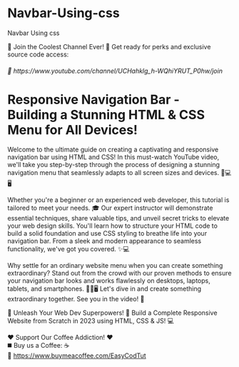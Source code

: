 # Navbar-Using-css
Navbar Using css


🌟 Join the Coolest Channel Ever! 🌟 Get ready for perks and exclusive source code access: <br/>
<h6 >🔗 https://www.youtube.com/channel/UCHahklg_h-WQhiYRUT_P0hw/join</h6>


<h1>Responsive Navigation Bar - Building a Stunning HTML & CSS Menu for All Devices! </h1>
  
Welcome to the ultimate guide on creating a captivating and responsive navigation bar using HTML and CSS! In this must-watch YouTube video, we'll take you step-by-step through the process of designing a stunning navigation menu that seamlessly adapts to all screen sizes and devices. 📱💻🖥️

Whether you're a beginner or an experienced web developer, this tutorial is tailored to meet your needs. 🎓 Our expert instructor will demonstrate essential techniques, share valuable tips, and unveil secret tricks to elevate your web design skills. You'll learn how to structure your HTML code to build a solid foundation and use CSS styling to breathe life into your navigation bar. From a sleek and modern appearance to seamless functionality, we've got you covered. ✨💻

Why settle for an ordinary website menu when you can create something extraordinary? Stand out from the crowd with our proven methods to ensure your navigation bar looks and works flawlessly on desktops, laptops, tablets, and smartphones. 📱💼🖥️
 Let's dive in and create something extraordinary together. See you in the video! 🚀

🚀 Unleash Your Web Dev Superpowers! 🚀 Build a Complete Responsive Website from Scratch in 2023 using HTML, CSS & JS! 💻

❤️ Support Our Coffee Addiction! ❤️ <br/>
◼️ Buy us a Coffee: ☕ <br/>
🔗 https://www.buymeacoffee.com/EasyCodTut

